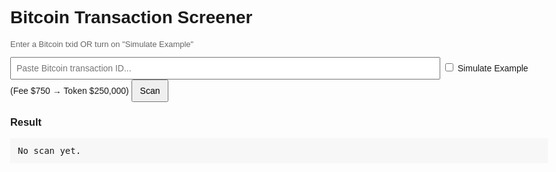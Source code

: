 <!doctype html>
<html>
<head>
  <meta charset="utf-8" />
  <title>Bitcoin Transaction Viewer</title>
  <style>
    body { font-family: Arial, sans-serif; max-width: 900px; margin: 2rem auto; }
    input[type=text] { width: 80%; padding: 8px; font-size: 14px; }
    button { padding: 8px 12px; font-size: 14px; }
    pre { background:#f7f7f7; padding:12px; overflow:auto }
    .hint { color: #666; font-size: 13px;}
  </style>
</head>
<body>
  <h1>Bitcoin Transaction Screener</h1>
  <p class="hint">Enter a Bitcoin txid OR turn on "Simulate Example"</p>

  <div>
    <input id="txid" type="text" placeholder="Paste Bitcoin transaction ID..." />
    <label><input id="sim" type="checkbox" /> Simulate Example (Fee $750 → Token $250,000)</label>
    <button id="scan">Scan</button>
  </div>

  <h3>Result</h3>
  <pre id="out">No scan yet.</pre>

  <script>
    async function btcUsd() {
      const r = await fetch("https://api.coingecko.com/api/v3/simple/price?ids=bitcoin&vs_currencies=usd");
      return (await r.json()).bitcoin.usd;
    }

    document.getElementById('scan').onclick = async () => {
      const out = document.getElementById('out');
      const txid = document.getElementById('txid').value.trim();
      const simulate = document.getElementById('sim').checked;

      // Simulation requested
      if (simulate) {
        out.textContent = JSON.stringify({
          simulated: true,
          txid: "SIMULATED-EXAMPLE",
          fee_usd: 750,
          token_value_usd: 250000,
          message: "Showing example: A $750 transaction fee for a token worth $250,000"
        }, null, 2);
        return;
      }

      if (!txid) {
        out.textContent = "❗ Enter a txid or enable simulation.";
        return;
      }

      out.textContent = "Fetching transaction...";

      try {
        const r = await fetch(`https://blockstream.info/api/tx/${txid}`);
        const tx = await r.json();
        const price = await btcUsd();

        let satIn = 0, satOut = 0;
        tx.vin.forEach(v => satIn += (v.prevout?.value || 0));
        tx.vout.forEach(v => satOut += (v.value || 0));
        const feeSat = satIn - satOut;
        const feeBtc = feeSat / 1e8;
        const feeUsd = +(feeBtc * price).toFixed(2);

        // Detect largest output
        const largest = tx.vout.sort((a,b)=>b.value - a.value)[0];
        const tokenUsd = +((largest.value / 1e8) * price).toFixed(2);

        out.textContent = JSON.stringify({
          txid,
          fee: { btc: feeBtc, usd: feeUsd },
          possible_token_value_usd: tokenUsd,
          note: "Largest output treated as token/purchase estimate.",
        }, null, 2);

      } catch (e) {
        out.textContent = "Error: " + e;
      }
    };
  </script>
</body>
</html>
